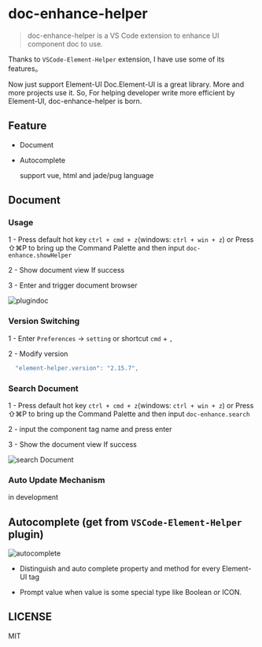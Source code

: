 # doc-enhance-helper

> doc-enhance-helper is a VS Code extension to enhance UI component doc to use.

Thanks to `VSCode-Element-Helper` extension, I have use some of its features。

Now just support Element-UI Doc.Element-UI is a great library. More and more projects use it. So, For helping developer write more efficient by Element-UI, doc-enhance-helper is born.

## Feature

* Document

* Autocomplete

	support vue, html and jade/pug language

## Document

### Usage

1 - Press default hot key `ctrl + cmd + z`(windows: `ctrl + win + z`) or 
    Press ⇧⌘P to bring up the Command Palette and then input `doc-enhance.showHelper`

2 - Show document view If success

3 - Enter and trigger document browser

![plugindoc](https://user-images.githubusercontent.com/1472337/147407493-a4337afc-dee7-4133-99c9-d1b3b522c973.gif)

### Version Switching

1 - Enter `Preferences` -> `setting` or shortcut `cmd` + `,`

2 - Modify version
```javascript
  "element-helper.version": "2.15.7",
```

### Search Document

1 - Press default hot key `ctrl + cmd + z`(windows: `ctrl + win + z`) or 
    Press ⇧⌘P to bring up the Command Palette and then input `doc-enhance.search`
    
2 - input the component tag name and press enter

3 - Show the document view If success

![search Document](https://user-images.githubusercontent.com/1472337/147404840-429f7365-e9a6-4448-bb2f-6ed5d20e5b78.gif)

### Auto Update Mechanism

in development

## Autocomplete (get from `VSCode-Element-Helper` plugin)

![autocomplete](https://user-images.githubusercontent.com/1659577/27990774-4b7b3662-6494-11e7-83a4-9e6ed3ef698a.gif)

* Distinguish and auto complete property and method for every Element-UI tag

* Prompt value when value is some special type like Boolean or ICON.

## LICENSE

MIT
